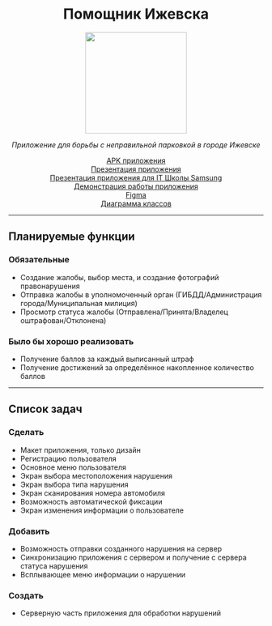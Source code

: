 # <div align="center"> Помощник Ижевска </div>

<p align="center">
  <img src="https://sun9-38.userapi.com/impg/sW4LzyhHVXv5oGf8bwDxjD82tiULHQNMPmm3fA/1ofHbmg80DI.jpg?size=512x512&quality=96&sign=17ba047ca3457a334270d5499742672b&type=album" width="200" />
</p>

*<div align="center"> Приложение для борьбы с неправильной парковкой в городе Ижевске </div>*

[<div align="center">APK приложения</div>](https://drive.google.com/file/d/1__BdvDmubEx_cKYIE9u-j84F0hxTSedO/view?usp=sharing)
[<div align="center">Презентация приложения</div>](https://github.com/KapustaKosta/IzhHelper/blob/master/Помощник%20Ижевска.pptx)
[<div align="center">Презентация приложения для IT Школы Samsung</div>](https://github.com/KapustaKosta/IzhHelper/blob/master/Помощник%20Ижевска%20Samsung.pptx)
[<div align="center">Демонстрация работы приложения</div>](https://drive.google.com/file/d/1oIcnMSg8ZGypc_U8-k5fMiEEw6nHN75M/view?usp=sharing)
[<div align="center">Figma</div>](https://www.figma.com/file/I29B3JGJcYMTeyfpCSZ4Da/IzhHelper?node-id=0%3A1)
[<div align="center">Диаграмма классов</div>](https://drive.google.com/file/d/1V7rvEoPjWr2Yuo4HSD35qOZ7d4bNo9z4/view)

___

## Планируемые функции
### Обязательные
* Создание жалобы, выбор места, и создание фотографий правонарушения
* Отправка жалобы в уполномоченный орган (ГИБДД/Администрация города/Муниципальная милиция)
* Просмотр статуса жалобы (Отправлена/Принята/Владелец оштрафован/Отклонена)

### Было бы хорошо реализовать
* Получение баллов за каждый выписанный штраф 
* Получение достижений за определённое накопленное количество баллов

___

## Список задач
### Сделать
* Макет приложения, только дизайн
* Регистрацию пользователя
* Основное меню пользователя
* Экран выбора местоположения нарушения
* Экран выбора типа нарушения
* Экран сканирования номера автомобиля
* Возможность автоматической фиксации
* Экран изменения информации о пользователе

### Добавить
* Возможность отправки созданного нарушения на сервер
* Синхронизацию приложения с сервером и получение с сервера статуса нарушения
* Всплывающее меню информации о нарушении

### Создать
* Серверную часть приложения для обработки нарушений
